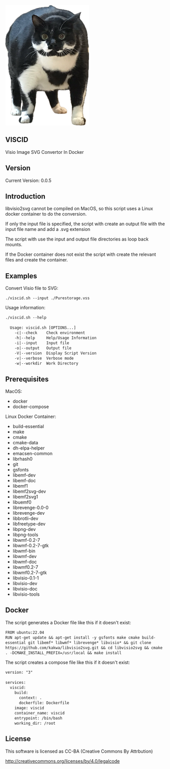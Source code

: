 ![Viscid cat](https://raw.githubusercontent.com/lateralblast/viscid/master/viscid.png)

VISCID
------

Visio Image SVG Convertor In Docker

Version
-------

Current Version: 0.0.5

Introduction
------------

libvisio2svg cannot be compiled on MacOS, so this script uses a Linux docker container
to do the conversion.

If only the input file is specified, the script with create an output file with the input file name and add a .svg extension

The script with use the input and output file directories as loop back mounts.

If the Docker container does not exist the script with create the relevant files and create the container.

Examples
--------

Convert Visio file to SVG:

```
./viscid.sh --input ./Purestorage.vss
```

Usage information:

```
./viscid.sh --help

  Usage: viscid.sh [OPTIONS...]
    -c|--check    Check environment
    -h|--help     Help/Usage Information
    -i|--input    Input file
    -o|--output   Output file
    -V|--version  Display Script Version
    -v|--verbose  Verbose mode
    -w|--workdir  Work Directory
```

Prerequisites
-------------

MacOS:

- docker
- docker-compose

Linux Docker Container:

- build-essential
- make
- cmake
- cmake-data
- dh-elpa-helper
- emacsen-common
- librhash0
- git
- gsfonts
- libemf-dev
- libemf-doc
- libemf1
- libemf2svg-dev
- libemf2svg1
- libuemf0
- librevenge-0.0-0
- librevenge-dev
- libbrotli-dev
- libfreetype-dev
- libpng-dev
- libpng-tools
- libwmf-0.2-7
- libwmf-0.2-7-gtk
- libwmf-bin
- libwmf-dev
- libwmf-doc
- libwmf0.2-7
- libwmf0.2-7-gtk
- libvisio-0.1-1
- libvisio-dev
- libvisio-doc
- libvisio-tools

Docker
------

The script generates a Docker file like this if it doesn't exist:

```
FROM ubuntu:22.04
RUN apt-get update && apt-get install -y gsfonts make cmake build-essential git libemf* libwmf* librevenge* libvisio* && git clone https://github.com/kakwa/libvisio2svg.git && cd libvisio2svg && cmake . -DCMAKE_INSTALL_PREFIX=/usr/local && make install
```

The script creates a compose file like this if it doesn't exist:

```
version: "3"

services:
  viscid:
    build:
      context: .
      dockerfile: Dockerfile
    image: viscid
    container_name: viscid
    entrypoint: /bin/bash
    working_dir: /root
```

License
-------

This software is licensed as CC-BA (Creative Commons By Attrbution)

http://creativecommons.org/licenses/by/4.0/legalcode

